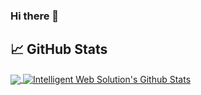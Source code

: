 ### Hi there 👋
## &#x1f4c8; GitHub Stats
<a href="https://github.com/rsm0128/rsm0128">
<img align="center" src="https://github-readme-stats.vercel.app/api/top-langs/?username=rsm0128&hide=blade&title_color=ffffff&text_color=c9cacc&icon_color=2bbc8a&bg_color=1d1f21&langs_count=4" />
</a>
<a href="https://github.com/rsm0128/rsm0128">
<img align="center" src="https://github-readme-stats.vercel.app/api?username=rsm0128&show_icons=true&line_height=27&count_private=true&title_color=ffffff&text_color=c9cacc&icon_color=2bbc8a&bg_color=1d1f21" alt="Intelligent Web Solution's Github Stats" />
</a>
